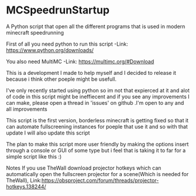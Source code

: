 # MCSpeedrunStartup
A Python script that open all the different programs that is used in modern minecraft speedrunning

First of all you need python to run this script 
-Link: https://www.python.org/downloads/

You also need MultiMC
-Link: https://multimc.org/#Download

This is a development I made to help myself and I decided to release it because i think other poeple might be usefull.

I've only recently started using python so im not that expierced at it and alot of code in this script might be ineffiecent and if you see any improvements I can make, please open a thread in 'issues' on github .I'm open to any and all improvements

This script is the first version, borderless minecraft is getting fixed so that it can automate fullscreening instances for poeple that use it and so with that update I will also update this script

The plan to make this script more user friendly by making the options insert through a console or GUI of some type but i feel that is taking it to far for a simple script like this :)

Notes
If you use TheWall download projector hotkeys which can automatically open the fullscreen projector for a scene(Which is needed for TheWall), Link:https://obsproject.com/forum/threads/projector-hotkeys.138244/
